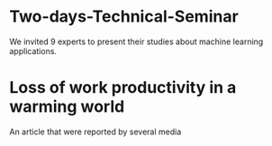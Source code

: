 # Two-days-Technical-Seminar
We invited 9 experts to present their studies about machine learning applications.

# Loss of work productivity in a warming world
An article that were reported by several media 











